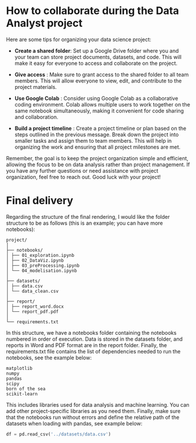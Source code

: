 # How to collaborate during the Data Analyst project

Here are some tips for organizing your data science project:

- **Create a shared folder**: Set up a Google Drive folder where you and your team can store project documents, datasets, and code. This will make it easy for everyone to access and collaborate on the project.

- **Give access** : Make sure to grant access to the shared folder to all team members. This will allow everyone to view, edit, and contribute to the project materials.

- **Use Google Colab** : Consider using Google Colab as a collaborative coding environment. Colab allows multiple users to work together on the same notebook simultaneously, making it convenient for code sharing and collaboration.

- **Build a project timeline** : Create a project timeline or plan based on the steps outlined in the previous message. Break down the project into smaller tasks and assign them to team members. This will help in organizing the work and ensuring that all project milestones are met.

Remember, the goal is to keep the project organization simple and efficient, allowing the focus to be on data analysis rather than project management.
If you have any further questions or need assistance with project organization, feel free to reach out. Good luck with your project!

# Final delivery


Regarding the structure of the final rendering, I would like the folder structure to be as follows (this is an example; you can have more notebooks):

```
project/
│
├── notebooks/
│ ├── 01_exploration.ipynb
│ ├── 02_DataViz.ipynb
│ ├── 03_preProcessing.ipynb
│ └── 04_modelisation.ipynb
│
├── datasets/
│ ├── data.csv
│ └── data_clean.csv
│
├── report/
│ ├── report_word.docx
│ └── report_pdf.pdf
│
└── requirements.txt
```

In this structure, we have a notebooks folder containing the notebooks numbered in order of execution. Data is stored in the datasets folder, and reports in Word and PDF format are in the report folder. Finally, the requirements.txt file contains the list of dependencies needed to run the notebooks, see the example below:
```
matplotlib
numpy
pandas
scipy
born of the sea
scikit-learn
```

This includes libraries used for data analysis and machine learning. You can add other project-specific libraries as you need them. Finally, make sure that the notebooks run without errors and define the relative path of the datasets when loading with pandas, see example below:
```python
df = pd.read_csv('../datasets/data.csv')
```
